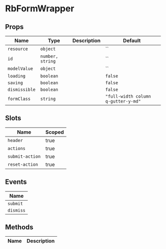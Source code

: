 # RbFormWrapper

> 

## Props

| Name       | Type          | Description     | Default                  |
|------------|---------------|-----------------|--------------------------|
| `resource` | `object` |  | `` |
| `id` | `number, string` |  | `` |
| `modelValue` | `object` |  | `` |
| `loading` | `boolean` |  | `false` |
| `saving` | `boolean` |  | `false` |
| `dismissible` | `boolean` |  | `false` |
| `formClass` | `string` |  | `"full-width column q-gutter-y-md"` |

## Slots

| Name       | Scoped        |
|------------|---------------|
| `header` | true |
| `actions` | true |
| `submit-action` | true |
| `reset-action` | true |

## Events

| Name       |
|------------|
| `submit` |
| `dismiss` |

## Methods

| Name       | Description     |
|------------|-----------------|
